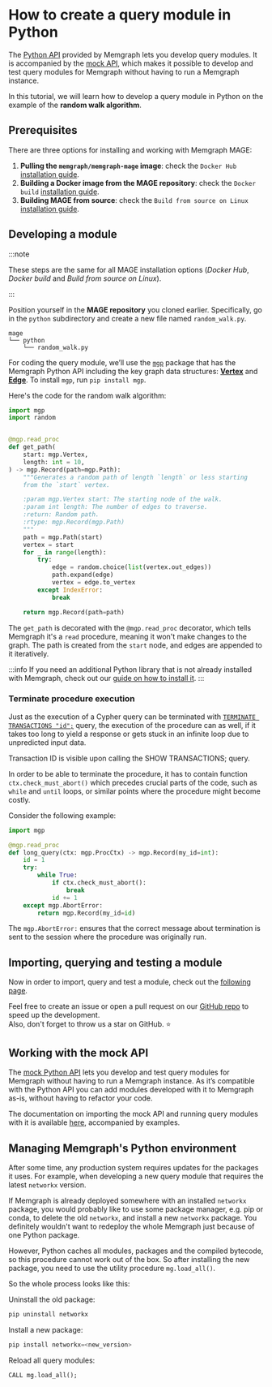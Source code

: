 # How to create a query module in Python

The [Python API](/memgraph/reference-guide/query-modules/api/python-api)
provided by Memgraph lets you develop query modules. It is accompanied by the
[mock API](https://memgraph.com/docs/memgraph/reference-guide/query-modules/api/mock-python-api), which
makes it possible to develop and test query modules for Memgraph without having
to run a Memgraph instance.

In this tutorial, we will learn how to develop a query module in
Python on the example of the **random walk algorithm**.

## Prerequisites

There are three options for installing and working with Memgraph MAGE:

1. **Pulling the `memgraph/memgraph-mage` image**: check the `Docker Hub`
   [installation guide](/installation/docker-hub.md).
2. **Building a Docker image from the MAGE repository**: check the `Docker
   build` [installation guide](/installation/docker-build.md).
3. **Building MAGE from source**: check the `Build from source on Linux`
   [installation guide](/installation/source.md).

## Developing a module

:::note

These steps are the same for all MAGE installation options (_Docker Hub_,
_Docker build_ and _Build from source on Linux_).

:::

Position yourself in the **MAGE repository** you cloned earlier. Specifically,
go in the `python` subdirectory and create a new file named `random_walk.py`.

```plaintext
mage
└── python
    └── random_walk.py

```

For coding the query module, we’ll use the
[`mgp`](https://github.com/memgraph/mgp) package that has the Memgraph Python
API including the key graph data structures:
[**Vertex**](https://github.com/memgraph/mgp/blob/main/mgp.py#L260) and
[**Edge**](https://github.com/memgraph/mgp/blob/main/mgp.py#L182).
To install `mgp`, run `pip install mgp`.

Here's the code for the random walk algorithm:

```python
import mgp
import random


@mgp.read_proc
def get_path(
    start: mgp.Vertex,
    length: int = 10,
) -> mgp.Record(path=mgp.Path):
    """Generates a random path of length `length` or less starting
    from the `start` vertex.

    :param mgp.Vertex start: The starting node of the walk.
    :param int length: The number of edges to traverse.
    :return: Random path.
    :rtype: mgp.Record(mgp.Path)
    """
    path = mgp.Path(start)
    vertex = start
    for _ in range(length):
        try:
            edge = random.choice(list(vertex.out_edges))
            path.expand(edge)
            vertex = edge.to_vertex
        except IndexError:
            break

    return mgp.Record(path=path)
```

The `get_path` is decorated with the `@mgp.read_proc` decorator, which tells
Memgraph it's a `read` procedure, meaning it won't make changes to the graph.
The path is created from the `start` node, and edges are appended to it
iteratively.

:::info 
If you need an additional Python library that is not already installed with
Memgraph, check out our [guide on how to install
it](/memgraph/how-to-guides/query-modules#how-to-install-external-python-libraries).
:::

### Terminate procedure execution

Just as the execution of a Cypher query can be terminated with [`TERMINATE
TRANSACTIONS
"id";`](/memgraph/reference-guide/transactions) query,
the execution of the procedure can as well, if it takes too long to yield a
response or gets stuck in an infinite loop due to unpredicted input data.

Transaction ID is visible upon calling the SHOW TRANSACTIONS; query. 

In order to be able to terminate the procedure, it has to contain function
`ctx.check_must_abort()` which precedes crucial parts of the code, such as
`while` and `until` loops, or similar points where the procedure might become
costly.

Consider the following example:

```python
import mgp

@mgp.read_proc
def long_query(ctx: mgp.ProcCtx) -> mgp.Record(my_id=int):
    id = 1
    try:
        while True:
            if ctx.check_must_abort():
                break
            id += 1
    except mgp.AbortError:
        return mgp.Record(my_id=id)
```

The `mgp.AbortError:` ensures that the correct message about termination is sent
to the session where the procedure was originally run. 

## Importing, querying and testing a module

Now in order to import, query and test a module, check out the [following
page](/mage/how-to-guides/run-a-query-module).

Feel free to create an issue or open a pull request on our [GitHub
repo](https://github.com/memgraph/mage) to speed up the development.<br/>
Also, don't forget to throw us a star on GitHub. :star:

## Working with the mock API

The
[mock Python API](https://memgraph.com/docs/memgraph/reference-guide/query-modules/api/mock-python-api)
lets you develop and test query modules for Memgraph without having to run a
Memgraph instance. As it’s compatible with the Python API you can add modules
developed with it to Memgraph as-is, without having to refactor your code.

The documentation on importing the mock API and running query modules with it
is available
[here](https://memgraph.com/docs/memgraph/reference-guide/query-modules/api/mock-python-api#using-the-mock-api),
accompanied by examples.

## Managing Memgraph's Python environment

After some time, any production system requires updates for the packages it uses. For example, when developing a new query module that requires the latest `networkx` version. 

If Memgraph is already deployed somewhere with an installed `networkx` package, you would probably like to use some package manager, e.g. pip or conda, to delete the old `networkx`, and install a new `networkx` package. You definitely wouldn't want to redeploy the whole Memgraph just because of one Python package.

However, Python caches all modules, packages and the compiled bytecode, so this procedure cannot work out of the box. So after installing the new package, you need to use the utility procedure `mg.load_all()`. 

So the whole process looks like this:

Uninstall the old package:
```python
pip uninstall networkx
```
Install a new package:
```python
pip install networkx=<new_version>
```
Reload all query modules:
```cypher
CALL mg.load_all();
```
